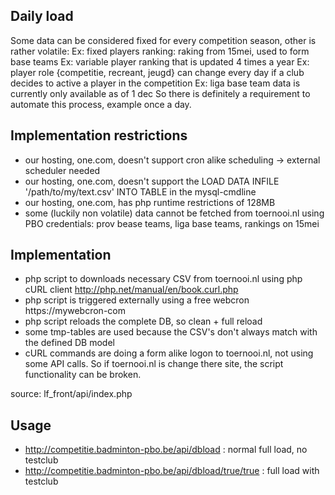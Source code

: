 ## Daily load ##
Some data can be considered fixed for every competition season, other is rather volatile:
Ex: fixed players ranking: raking from 15mei, used to form base teams
Ex: variable player ranking that is updated 4 times a year
Ex: player role {competitie, recreant, jeugd} can change every day if a club decides to active a player in the competition
Ex: liga base team data is currently only available as of 1 dec
So there is definitely a requirement to automate this process, example once a day.

## Implementation restrictions ##
  * our hosting, one.com, doesn't support cron alike scheduling -> external scheduler needed
  * our hosting, one.com, doesn't support the LOAD DATA INFILE '/path/to/my/text.csv' INTO TABLE in the mysql-cmdline
  * our hosting, one.com, has php runtime restrictions of 128MB
  * some (luckily non volatile) data cannot be fetched from toernooi.nl using PBO credentials: prov bease teams, liga base teams, rankings on 15mei


## Implementation ##
  * php script to downloads necessary CSV from toernooi.nl using php cURL client http://php.net/manual/en/book.curl.php
  * php script is triggered externally using a free webcron https://mywebcron-com
  * php script reloads the complete DB, so clean + full reload
  * some tmp-tables are used because the CSV's don't always match with the defined DB model
  * cURL commands are doing a form alike logon to toernooi.nl, not using some API calls. So if toernooi.nl is change there site, the script functionality can be broken.

source:  lf\_front/api/index.php

## Usage ##
  * http://competitie.badminton-pbo.be/api/dbload : normal full load, no testclub
  * http://competitie.badminton-pbo.be/api/dbload/true/true : full load with testclub